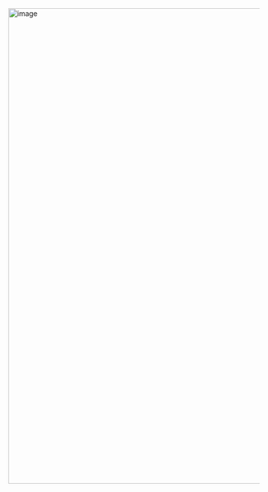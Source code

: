 <img width="750" height="951" alt="image" src="https://github.com/user-attachments/assets/56291035-5fbd-4aad-a311-b9e1302e3013" />
